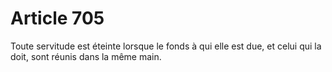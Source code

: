 # Article 705

Toute servitude est éteinte lorsque le fonds à qui elle est due, et celui qui la doit, sont réunis dans la même main.